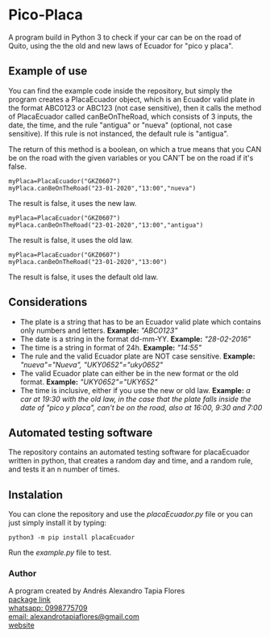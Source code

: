 # Pico-Placa
A program build in Python 3 to check if your car can be on the road of Quito, using the the old and new laws of Ecuador for "pico y placa".

## Example of use
You can find the example code inside the repository, but simply the program creates a PlacaEcuador object, which is an Ecuador valid plate in the format ABC0123 or ABC123 (not case sensitive), then it calls the method of PlacaEcuador called canBeOnTheRoad, which consists of 3 inputs, the date, the time, and the rule "antigua" or "nueva" (optional, not case sensitive). If this rule is not instanced, the default rule is "antigua".

The return of this method is a boolean, on which a true means that you CAN be on the road with the given variables or you CAN'T be on the road if it's false.

```
myPlaca=PlacaEcuador("GKZ0607")
myPlaca.canBeOnTheRoad("23-01-2020","13:00","nueva")
```
The result is false, it uses the new law.

```
myPlaca=PlacaEcuador("GKZ0607")
myPlaca.canBeOnTheRoad("23-01-2020","13:00","antigua")
```
The result is false, it uses the old law.

```
myPlaca=PlacaEcuador("GKZ0607")
myPlaca.canBeOnTheRoad("23-01-2020","13:00")
```
The result is false, it uses the default old law.

## Considerations
- The plate is a string that has to be an Ecuador valid plate which contains only numbers and letters.
    **Example:** _"ABC0123"_
- The date is a string in the format dd-mm-YY.
    **Example:** _"28-02-2016"_
- The time is a string in format of 24h.
    **Example:** _"14:55"_
- The rule and the valid Ecuador plate are NOT case sensitive.
    **Example:** _"nueva"="Nueva", "UKY0652"="uky0652"_
- The valid Ecuador plate can either be in the new format or the old format.
    **Example:** _"UKY0652"="UKY652"_
- The time is inclusive, either if you use the new or old law.
    **Example:** _a car at 19:30 with the old law, in the case that the plate falls inside the date of "pico y placa", can't be on the road, also at 16:00, 9:30 and 7:00_

## Automated testing software
The repository contains an automated testing software for placaEcuador written in python, that creates a random day and time, and a random rule, and tests it an n number of times.

## Instalation
You can clone the repository and use the _placaEcuador.py_ file or you can just simply install it by typing:
```
python3 -m pip install placaEcuador
```
Run the _example.py_ file to test.

### Author
A program created by Andrés Alexandro Tapia Flores<br/>
[package link](https://pypi.org/project/placaEcuador)<br/>
[whatsapp: 0998775709](https://wa.me/593998775709)<br/>
[email: alexandrotapiaflores@gmail.com](mailto:alexandrotapiaflores@gmail.com)<br/>
[website](https://andrestapia.netlify.com)